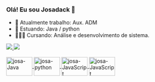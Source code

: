 ### Olá! Eu sou Josadack 👋



- 🔭 Atualmente trabalho: Aux. ADM
- 🌱 Estuando: Java / python
- 👨🏽‍💻 Cursando: Análise e desenvolvimento de sistema.


<div>
  <a href="https://">
  <img heigth="180cm" src="https://github-readme-stats.vercel.app/api?username=Josadack&show_icons=true&theme=dark&inclaude_ali_commits=true&count_private=true"/>
    <img heigth="180cm" src="https://github-readme-stats.vercel.app/api/top-langs/?username=Josadack&layout=compact&langs_count=16&theme=dark"/>
</div>
  
  <div style="display inline_black"><br>
    <img align="center" alt="josa-Java" height="50" width="70" src ="https://marcas-logos.net/wp-content/uploads/2020/11/Java-logo.png">
     <img align="center" alt="josa-python" height="50" width="70" src ="https://www.python.org/static/community_logos/python-logo-generic.svg">
      <img align="center" alt="josa-JavaScript" height="50" width="70" src ="https://marcas-logos.net/wp-content/uploads/2020/11/JavaScript-logo.png">
       <img align="center" alt="josa-JavaScript" height="50" width="70" src ="https://www.w3.org/html/logo/downloads/HTML5_Logo_512.png">
        
</div>

  ##
  
